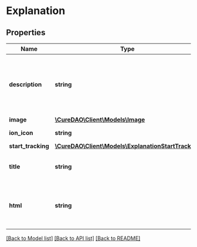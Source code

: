 # Explanation

## Properties
Name | Type | Description | Notes
------------ | ------------- | ------------- | -------------
**description** | **string** | Ex: These factors are most predictive of Overall Mood based on your own data. | 
**image** | [**\CureDAO\Client\Models\Image**](Image.md) |  | 
**ion_icon** | **string** | Ex: ion-ios-person | 
**start_tracking** | [**\CureDAO\Client\Models\ExplanationStartTracking**](ExplanationStartTracking.md) |  | 
**title** | **string** | Ex: Top Predictors of Overall Mood | 
**html** | **string** | Embeddable list of study summaries with explanation at the top | [optional] 

[[Back to Model list]](../README.md#documentation-for-models) [[Back to API list]](../README.md#documentation-for-api-endpoints) [[Back to README]](../README.md)
